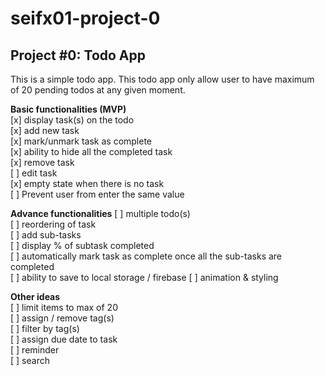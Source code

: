 # seifx01-project-0
## Project #0: Todo App  
This is a simple todo app. This todo app only allow user to have maximum of 20 pending todos at any given moment. 

**Basic functionalities (MVP)**  
[x] display task(s) on the todo  
[x] add new task  
[x] mark/unmark task as complete  
[x] ability to hide all the completed task  
[x] remove task  
[ ] edit task  
[x] empty state when there is no task  
[ ] Prevent user from enter the same value  

**Advance functionalities** 
[ ] multiple todo(s)  
[ ] reordering of task  
[ ] add sub-tasks  
[ ] display % of subtask completed  
[ ] automatically mark task as complete once all the sub-tasks are completed  
[ ] ability to save to local storage / firebase
[ ] animation & styling  

**Other ideas**  
[ ] limit items to max of 20  
[ ] assign / remove tag(s)  
[ ] filter by tag(s)  
[ ] assign due date to task  
[ ] reminder  
[ ] search  


